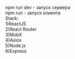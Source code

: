 npm run dev - запуск сервера\
npm run - запуск клиента\
Stack:\
1)ReactJS\
2)React Router\
3)MobX\
4)Axios\
5)Node.js\
6)Express
